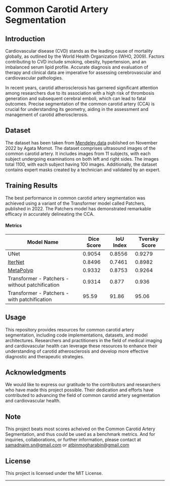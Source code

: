 # Common Carotid Artery Segmentation

## Introduction

Cardiovascular disease (CVD) stands as the leading cause of mortality globally, as outlined by the World Health Organization (WHO, 2009). Factors contributing to CVD include smoking, obesity, hypertension, and an imbalanced serum lipid profile. Accurate diagnosis and evaluation of therapy and clinical data are imperative for assessing cerebrovascular and cardiovascular pathologies.

In recent years, carotid atherosclerosis has garnered significant attention among researchers due to its association with a high risk of thrombosis generation and subsequent cerebral emboli, which can lead to fatal outcomes. Precise segmentation of the common carotid artery (CCA) is crucial for understanding its geometry, aiding in the assessment and management of carotid atherosclerosis.

## Dataset
The dataset has been taken from [Mendeley.data](https://data.mendeley.com/datasets/d4xt63mgjm/1) published on November 2022 by Agata Momot. The dataset comprises ultrasound images of the common carotid artery. It includes images from 11 subjects, with each subject undergoing examinations on both left and right sides. The images total 1100, with each subject having 100 images. Additionally, the dataset contains expert masks created by a technician and validated by an expert.

## Training Results

The best performance in common carotid artery segmentation was achieved using a variant of the Transformer model called Patchers, published in 2022. The Patchers model has demonstrated remarkable efficacy in accurately delineating the CCA.
#### Metrics


| Model Name            |  Dice Score | IoU Index | Tversky Score |
|-----------------------|-------------|-----------|---------------|
|    UNet               |    0.9054        |  0.8556         |       0.9279        |
| [IterNet](https://github.com/conscienceli/IterNet)|      0.8496       |    0.7461        |    0.8982           |
| [MetaPolyp](https://github.com/huyquoctrinh/MetaPolyp-CBMS2023)|  0.9332            |    0.8753        |  0.9264              |
|Transformer - Patchers - without patchification |   0.9314  |  0.877          |       0.936 |
|Transformer - Patchers -  with patchification|   95.59  |     91.86       |         95.06           |


## Usage

This repository provides resources for common carotid artery segmentation, including code implementations, datasets, and model architectures. Researchers and practitioners in the field of medical imaging and cardiovascular health can leverage these resources to enhance their understanding of carotid atherosclerosis and develop more effective diagnostic and therapeutic strategies.

## Acknowledgments

We would like to express our gratitude to the contributors and researchers who have made this project possible. Their dedication and efforts have contributed to advancing the field of common carotid artery segmentation and cardiovascular health.

## Note

This project beats most scores acheived on the Common Carotid Artery Segmentation, and thus could be used as a benchmark metrics. And for inquiries, collaborations, or further information, please contact at samadnajm.sn@gmail.com or atbinmogharabin@gmail.com

## License

This project is licensed under the MIT License.

---
